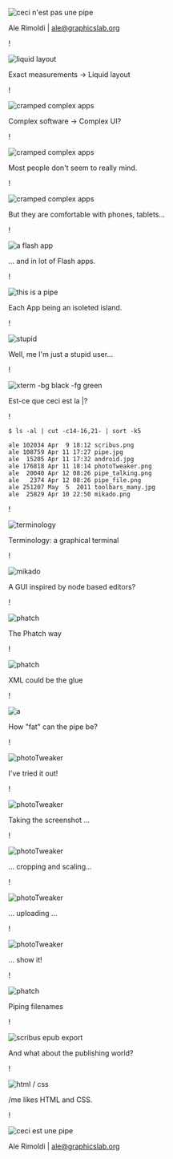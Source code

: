 <!---
TODO:
- by the way, the pipe is the first memory i have of the lgm (picture of kiberpipa): a t-shirt i've met at the hostel in lyon and that i've found amazing! but i still haven't managed to buy one...
- martin sayz: the xclip can manage formatting
- another guy says: have a look at jack (libjack)


mention
-->
![ceci n'est pas une pipe](image/pas_pipe.jpg)

Ale Rimoldi | ale@graphicslab.org

<!---

Hi. My name is Ale Rimoldi and I'm a Scribus developer -- a Desktop publishing tool -- and one of the organizers of the Libre Graphics Meeting, a yearly get together of the users and develoeprs for the free software for graphics.

This talk will be about integrating "small" tools for graphics with something similar to the Unix pipe.

Around the end of 2012, I took a break from my Scribus activities, and I've been thinking about the world of publishing is evolving and how we – as free software creators – can help the people achieve their goals.

One of the topics that I've been focusng on is: what about creating a zoo of small tools, each solving a specific task, instead of one big monolitic program.

-->

!

![liquid layout](image/epub.jpg)

Exact measurements → Liquid layout

<!---

My quest started, while I was working on the Epub export plugin for Scribus. One of the main goals was to get a liquid layout from an application that has been conceived to manage fixed – very exact – measurements and proportions.

And I wanted to achieve this without making the Scribus UI even more complex and make the all process as smooth as possible.

-->

!

![cramped complex apps](image/scribus.png)

Complex software → Complex UI?

!

![cramped complex apps](image/toolbars_many.jpg)

Most people don't seem to really mind.

!

![cramped complex apps](image/android.png)

But they are comfortable with phones, tablets...

<!---
But, at the same time, people are getting used to Apps that do only one task. Mostly with a clean, minimalistic interface. On their phones, on their tablet...

-->

!

![a flash app](image/phraseit.png)

... and in lot of Flash apps.

<!--
... and on the Web where lots of Flash apps -- but also more and more HTML5 ones -- are making the internet fun to use.
-->

!

![this is a pipe](image/pipe.jpg)

Each App being an isoleted island.

<!---

But each one of those applications live in its own world and can't talk to the other ones. Lots of isolated islands, not really what I was looking for. But still inspiring: it made me think about creating small apps with a pipe between them...

-->

!

![stupid](image/stupid.jpg)

Well, me I'm just a stupid user...

<!---

This morning at the hostel I've been trying to explain what I was doing to a musician and teacher. After some time his answer whas been: "Well, me I'm just a stupid user and I don't really understand more than what I need to type some text". One thing is sure: he is not stupid! I'm pretty sure that it's his computer that makes him feel stupid. The proof is in the fact that he admits that he feels comfortable with phone and tablet Apps that each do one single step in a complex interaction with his tool. 

-->

!

![xterm -bg black -fg green](image/xterm_pipe.png)

Est-ce que ceci est la |?

<!--

As I've said at the beginning of this talk, I've been inspired is coming from the Unix pipe.

For those who don't know about it, the unix pipe is a sort of command, that can be put between between the name of two programs and will result in the output for the first program, being piped into the second program, which will do what it's needed.
-->

!

    $ ls -al | cut -c14-16,21- | sort -k5
    
    ale 102034 Apr  9 18:12 scribus.png
    ale 108759 Apr 11 17:27 pipe.jpg
    ale  15205 Apr 11 17:32 android.jpg
    ale 176818 Apr 11 18:14 photoTweaker.png
    ale  20040 Apr 12 08:26 pipe_talking.png
    ale   2374 Apr 12 08:26 pipe_file.png
    ale 251207 May  5  2011 toolbars_many.jpg
    ale  25829 Apr 10 22:50 mikado.png

<!--
The Unix pipe is a very powerfull tool, that in a rather simple way, make programs communicate. The basic principle being, that each program can read text as input and can output text as a result of the process.
But already this rather simple example, shows the limits of the pipe: I've tried to list the files in the current directoy and get them sorted by size -- well, without using the built-in option -- the size is sorted by it's alphabetic order, not the numeric one: so 20040 comes before 2374. Not that I doubt that there is a way to get it done with the pipe and a few more tools or options! But you can guess that with more complex data, as example graphical ones, the complexity can very fast become unmanegeable.
-->

!

![terminology](image/terminology.png)

Terminology: a graphical terminal

<!---
Let's take inspiration from what is already around...
Not only has Enlightenment surprised us with a release after 12 years of development, but they are also working on giving us a terminal with multimedia capabilities...
-->

!

![mikado](image/mikado.png)

A GUI inspired by node based editors?

<!---
Still, the terminal feels very old. It's Very effective for many tasks, but I'm sure that we can found alternative ways to use a pipe.

There is a node based photo editor that is in its starting blocs (and should have been presented here) and -- if I look at it -- it much closer to what I imagine a Pipe for graphics should look like
-->

!

![phatch](image/phatch.png)

The Phatch way


<!---
One sampe of the way this could be look like is also Phatch, a very nice image batch processor. But will this scale for tasks that are very diverse?
-->

!

![phatch](image/xml.png)

XML could be the glue

<!---
One of the comments I've most heard is: just use XML. Yes, not a bad idea: but! XML is just a set of formatting rules. What we need is an agreement on the grammar. Even if XML is not really known to be a lightweight solution to any problem, it's certainly worth to be considered!
-->

!

![a ](image/pipe_talking.png)

How "fat" can the pipe be?

<!---

So, the next big question: how can we provide a generic way for the programs to communicate? If we leave the Unix convention of only piping raw text, we may have to put more "intelligence" into the pipe itself. One solution could be that the pipe is responsible for mediating between the "left" and "right" application buy asking them which formats they can manage and find the "best" common one.

-->

!

![photoTweaker](image/photoTweaker.png)

I've tried it out!

<!--
I have a problem: when doing support for Scribus, I often need to share screenshots to show how to do things. Here, how i can do it in a few seconds:

-->

!

![photoTweaker](image/scribus_screenshot.png)

Taking the screenshot ...

<!--
- xyz to take a screnshots of the full screen.
-->

!

![photoTweaker](image/photoTweaker_screenshot.png)

... cropping and scaling...

<!--
- piping it to the photoTweaker
-->

!

![photoTweaker](image/imgbin.png)

... uploading ...

<!---
- piping to a script that uploads to an image bin and returns returns the address. Of course, you won't see the image on the website.
- piping to the url to the X11 clipboard
-->

!

![photoTweaker](image/quassel.png)

<!---
- and with right clik it's pasted into my IRC client
-->

... show it!

!

![phatch](image/pipe_file.png)

Piping filenames

<!---
Being far from having at hand a fancy communication channel, this prototype sticks to a plain old shell script and to hand over resources bytheir names (file name or http addresse). We clearly need more!
-->

!

![scribus epub export](image/scribus_epub.png)

And what about the publishing world?

<!---

Back to the Epub exporter. In Scribus, every bit is geared towards defining positions, sizes and colors in the most absolute and picky way. So most of my  effort went into guessing what the designer's thoughts could be and find rules that would provide a pleasant Epub, with a layout that would magically adapt to the characteristics of the ebook readers and finally get a liquid layout. While minimizing the effort needed in producing the Epub. Both from the point of view of the additional configuration to be done in Scribus and of the tweaking that will be necessary on the generated Epub. But you already heared about it from Claudia.
-->

!

![html / css](image/osp_html_css.jpg)

/me likes HTML and CSS.

<!---

Here in Brussels, we have OSP -- Open source publishing -- an artiste collective, and they announced at the last LGM in Madrid that they will be go for some trials and error in producing their PDFs with HTML and CSS. It's worth to be followed!

-->

!

![ceci est une pipe](image/pipe.jpg)

Ale Rimoldi | ale@graphicslab.org

<!---
So, we still don't have a pipe to work with. It's seomething we still have to create, that we have to invent. And the biggest issue: how can we create something as simple simple as the unix pipe, but get it to pipe rich content in a way that it is easy to manage for both the "sender" and the "receiver".

-->
